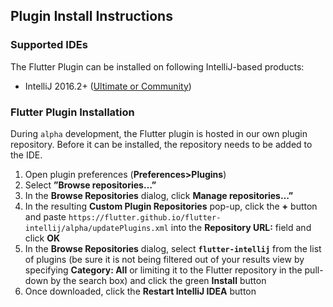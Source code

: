 ## Plugin Install Instructions

### Supported IDEs

The Flutter Plugin can be installed on following IntelliJ-based products:

* IntelliJ 2016.2+ ([Ultimate or Community](https://www.jetbrains.com/idea/download/))

### Flutter Plugin Installation

During `alpha` development, the Flutter plugin is hosted in our own plugin repository.  Before it can be installed, the repository needs to be added to the IDE.

1. Open plugin preferences (**Preferences>Plugins**)
1. Select **”Browse repositories…”**
1. In the **Browse Repositories** dialog, click **Manage repositories…”**
1. In the resulting **Custom Plugin Repositories** pop-up, click the **+** button and paste `https://flutter.github.io/flutter-intellij/alpha/updatePlugins.xml` into the **Repository URL:** field and click **OK**
1. In the **Browse Repositories** dialog, select **`flutter-intellij`** from the list of plugins (be sure it is not being filtered out of your results view by specifying **Category: All** or limiting it to the Flutter repository in the pull-down by the search box) and click the green **Install** button
1. Once downloaded, click the **Restart IntelliJ IDEA** button
